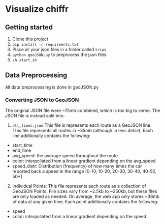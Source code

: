# Visualize chiffr
## Getting started
1. Clone this project
2. `pip install -r requirments.txt`
3. Place all your json files in a folder called `trips`
4. `python geoJSON.py` to preprocess the json files
5. `sh start.sh`
## Data Preprocessing
All data preprocessing is done in geoJSON.py
### Converting JSON to GeoJSON
The original JSON file were ~75mb combined, which is too big to serve. The JSON file is instead split into:
1. `all_lines.json`
This file is represents each route as a GeoJSON line. This file represents all routes in ~35mb (although in less detail). Each line additonally contains the following:
- start_time
- end_time
- avg_speed: the average speed throughout the route
- color: interpollated from a linear gradient depending on the avg_speed
- speed_distr: Distribution (frequency) of how many times the car reported back a speed in the range [0-10, 10-20, 20-30, 30-40, 40-50, 50+]
2. Individual Points:
This file represents each route as a collection of GeoJSON Points. File sizes vary from ~2.5kb to ~250kb, but these files are only loaded as needed. On average, the web app only stores ~36mb of data at any given time. Each point additionally contains the following:
- speed
- color: interpollated from a linear gradient depending on the speed